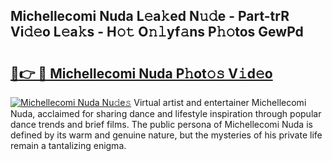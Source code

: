 ## Michellecomi Nuda L𝚎a𝚔ed N𝚞𝚍e - Part-trR Vi𝚍𝚎o L𝚎a𝚔s - H𝚘𝚝 O𝚗𝚕yf𝚊ns P𝚑𝚘tos GewPd

# <h2><a href="http://kf7n8v.oniu.top/?m=Michellecomi+Nuda">🔗👉 🔴 Michellecomi Nuda P𝚑ot𝚘𝚜 V𝚒d𝚎o</a></h2>

[![Michellecomi Nuda Nu𝚍e𝚜](https://i.imgur.com/0qMVB7G.gif)](http://kf7n8v.oniu.top/?m=Michellecomi+Nuda)
Virtual artist and entertainer Michellecomi Nuda, acclaimed for sharing dance and lifestyle inspiration through popular dance trends and brief films. The public persona of Michellecomi Nuda is defined by its warm and genuine nature, but the mysteries of his private life remain a tantalizing enigma.  

